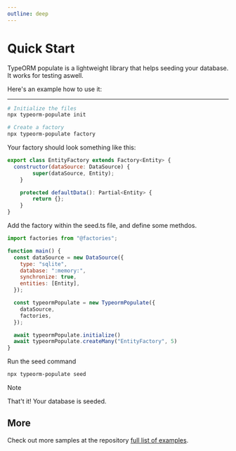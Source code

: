 ```yaml
---
outline: deep
---
```


# Quick Start

TypeORM populate is a lightweight library that helps seeding your database. It works for testing aswell.

Here's an example how to use it:

---

```bash
# Initialize the files
npx typeorm-populate init

# Create a factory
npx typeorm-populate factory
```

Your factory should look something like this:

```js
export class EntityFactory extends Factory<Entity> {
  constructor(dataSource: DataSource) {
		super(dataSource, Entity);
	}

	protected defaultData(): Partial<Entity> {
		return {};
	}
}
```

Add the factory within the seed.ts file, and define some methdos.

```js
import factories from "@factories";

function main() {
  const dataSource = new DataSource({
    type: "sqlite",
    database: ":memory:",
    synchronize: true,
    entities: [Entity],
  });

  const typeormPopulate = new TypeormPopulate({
    dataSource,
    factories,
  });

  await typeormPopulate.initialize()
  await typeormPopulate.createMany("EntityFactory", 5)
}
```

Run the seed command

```bash
npx typeorm-populate seed
```

> [!NOTE]
> That't it! Your database is seeded.

## More

Check out more samples at the repository [full list of examples](https://github.com/sebas-sala/typeorm-populate/tree/main/examples).
